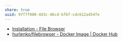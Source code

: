 ```yaml
---
share: true
uuid: 97f7f800-4d3c-46cd-bfbf-cdc612ad54fe
---
```

* [Installation - File Browser](https://filebrowser.org/installation)
* [hurlenko/filebrowser - Docker Image | Docker Hub](https://hub.docker.com/r/hurlenko/filebrowser)
